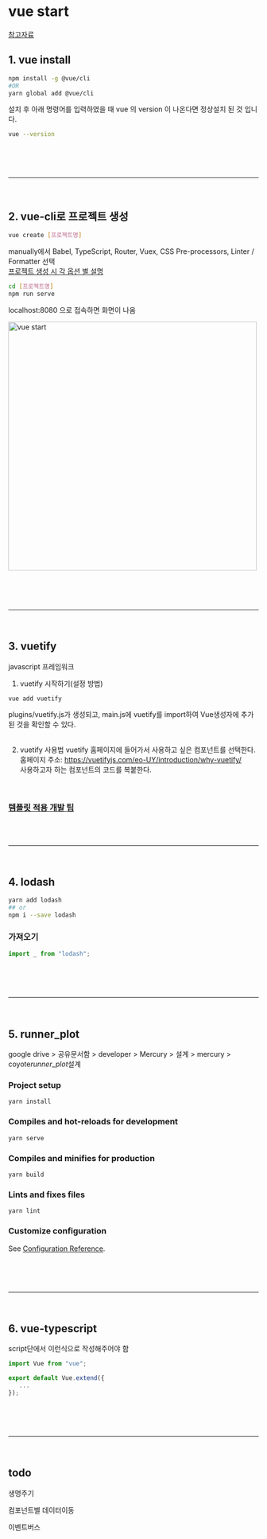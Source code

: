 # vue start

[참고자료](https://www.ag-grid.com/vue-data-grid/getting-started/)

## 1. vue install

```bash
npm install -g @vue/cli
#OR
yarn global add @vue/cli
```

설치 후 아래 명령어를 입력하였을 때 vue 의 version 이 나온다면 정상설치 된 것 입니다.

```bash
vue --version
```

<br/><br/><br/>

---

<br/>

## 2. vue-cli로 프로젝트 생성

```bash
vue create [프로젝트명]
```

manually에서
Babel, TypeScript, Router, Vuex, CSS Pre-processors, Linter / Formatter 선택  
[프로젝트 생성 시 각 옵션 별 설명](https://ux.stories.pe.kr/136?category=770389)

```bash
cd [프로젝트명]
npm run serve
```

localhost:8080 으로 접속하면 화면이 나옴

<img src="https://3390074290-files.gitbook.io/~/files/v0/b/gitbook-legacy-files/o/assets%2F-LYGyJlfT4aHSW1TgIhy%2F-LYLO6SX1LoASoJ_c7t2%2F-LYLO86tTeBfSyZbguUB%2Fimage.png?alt=media&token=e2c62d7c-3639-4bd2-97a2-02e284aa02e6" width="500px" title="vue start">

<br/><br/><br/>

---

<br/>

## 3. vuetify

javascript 프레임워크

1. vuetify 시작하기(설정 방법)

```bash
vue add vuetify
```

plugins/vuetify.js가 생성되고, main.js에 vuetify를 import하여 Vue생성자에 추가된 것을 확인할 수 있다.
<br><br>

2. vuetify 사용법
   vuetify 홈페이지에 들어가서 사용하고 싶은 컴포넌트를 선택한다.  
   홈페이지 주소: https://vuetifyjs.com/eo-UY/introduction/why-vuetify/  
   사용하고자 하는 컴포넌트의 코드를 복붙한다.

<br/>

### [템플릿 적용 개발 팁](https://pinokio0702.tistory.com/380)

<br/><br/>

---

<br/>

## 4. lodash

```bash
yarn add lodash
## or
npm i --save lodash
```

### 가져오기

```js
import _ from "lodash";
```

<br/><br/><br/>

---

<br/>

## 5. runner_plot

google drive > 공유문서함 > developer > Mercury > 설계 > mercury > coyote*runner_plot*설계

### Project setup

```
yarn install
```

### Compiles and hot-reloads for development

```
yarn serve
```

### Compiles and minifies for production

```
yarn build
```

### Lints and fixes files

```
yarn lint
```

### Customize configuration

See [Configuration Reference](https://cli.vuejs.org/config/).

<br/><br/><br/>

---

<br/>

## 6. vue-typescript

script단에서 이런식으로 작성해주어야 함

```ts
import Vue from "vue";

export default Vue.extend({
   ...
});
```

<br/><br/><br/>

---

<br/>

## todo

생명주기

컴포넌트별 데이터이동

이벤트버스
